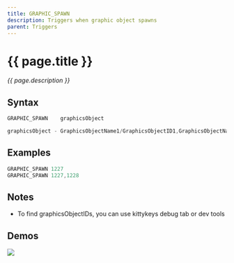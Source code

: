 ```yaml
---
title: GRAPHIC_SPAWN
description: Triggers when graphic object spawns
parent: Triggers
---
```


# {{ page.title }}

_{{ page.description }}_

## Syntax

```java
GRAPHIC_SPAWN    graphicsObject 

graphicsObject - GraphicsObjectName1/GraphicsObjectID1,GraphicsObjectName2/GraphicsObjectID2, ..., GraphicsObjectNameN/GraphicsObjectIDN

```

## Examples

```java
GRAPHIC_SPAWN 1227
GRAPHIC_SPAWN 1227,1228
```

## Notes

- To find graphicsObjectIDs, you can use kittykeys debug tab or dev tools

## Demos

![](N/A)

